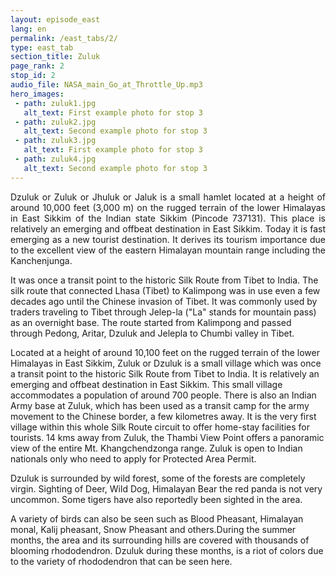 ```yaml
---
layout: episode_east
lang: en
permalink: /east_tabs/2/
type: east_tab
section_title: Zuluk
page_rank: 2
stop_id: 2
audio_file: NASA_main_Go_at_Throttle_Up.mp3
hero_images:
 - path: zuluk1.jpg
   alt_text: First example photo for stop 3
 - path: zuluk2.jpg
   alt_text: Second example photo for stop 3
 - path: zuluk3.jpg
   alt_text: First example photo for stop 3
 - path: zuluk4.jpg
   alt_text: Second example photo for stop 3
---
```

<p style="text-align: justify;"> 
Dzuluk or Zuluk or Jhuluk or Jaluk is a small hamlet located at a height of around 10,000 feet (3,000 m) on the rugged terrain of the lower Himalayas in East Sikkim of the Indian state Sikkim (Pincode 737131). This place is relatively an emerging and offbeat destination in East Sikkim. Today it is fast emerging as a new tourist destination. It derives its tourism importance due to the excellent view of the eastern Himalayan mountain range including the Kanchenjunga.

It was once a transit point to the historic Silk Route from Tibet to India. The silk route that connected Lhasa (Tibet) to Kalimpong was in use even a few decades ago until the Chinese invasion of Tibet. It was commonly used by traders traveling to Tibet through Jelep-la ("La" stands for mountain pass) as an overnight base. The route started from Kalimpong and passed through Pedong, Aritar, Dzuluk and Jelepla to Chumbi valley in Tibet.

Located at a height of around 10,100 feet on the rugged terrain of the lower Himalayas in East Sikkim, Zuluk or Dzuluk is a small village which was once a transit point to the historic Silk Route from Tibet to India. It is relatively an emerging and offbeat destination in East Sikkim. This small village accommodates a population of around 700 people. There is also an Indian Army base at Zuluk, which has been used as a transit camp for the army movement to the Chinese border, a few kilometres away. It is the very first village within this whole Silk Route circuit to offer home-stay facilities for tourists. 14 kms away from Zuluk, the Thambi View Point offers a panoramic view of the entire Mt. Khangchendzonga range. Zuluk is open to Indian nationals only who need to apply for Protected Area Permit.

Dzuluk is surrounded by wild forest, some of the forests are completely virgin. Sighting of Deer, Wild Dog, Himalayan Bear the red panda is not very uncommon. Some tigers have also reportedly been sighted in the area.

A variety of birds can also be seen such as Blood Pheasant, Himalayan monal, Kalij pheasant, Snow Pheasant and others.During the summer months, the area and its surrounding hills are covered with thousands of blooming rhododendron. Dzuluk during these months, is a riot of colors due to the variety of rhododendron that can be seen here.
</p>